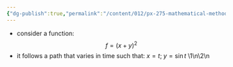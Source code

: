 ```yaml
---
{"dg-publish":true,"permalink":"/content/012/px-275-mathematical-methods/a-differentiation/2-advanced-a3-a4-and-a5/px-275-a3b-example/","created":"2024-11-25T10:50:32.000+00:00","updated":"2024-11-26T10:04:02.673+00:00"}
---
```


- consider a function: 
$$f = (x+y)^{2}$$
- it follows a path that varies in time such that: $x=t;\; y=\sin t$
\1\n\2\n